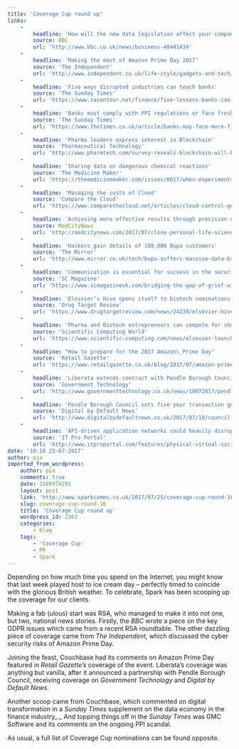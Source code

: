 ```yaml
---
title: 'Coverage Cup round up'
links:
    -
        headline: 'How will the new data legislation affect your company?'
        source: BBC
        url: 'http://www.bbc.co.uk/news/business-40441434'
    -
        headline: 'Making the most of Amazon Prime Day 2017'
        source: 'The Independent'
        url: 'http://www.independent.co.uk/life-style/gadgets-and-tech/news/amazon-prime-day-deals-2017-when-start-best-offers-a7827571.html'
    -
        headline: 'Five ways disrupted industries can teach banks'
        source: 'The Sunday Times'
        url: 'https://www.raconteur.net/finance/five-lessons-banks-can-learn-from-disrupted-industries'
    -
        headline: 'Banks must comply with PPI regulations or face fresh fines'
        source: 'The Sunday Times'
        url: 'https://www.thetimes.co.uk/article/banks-may-face-more-fines-over-ppi-mis-selling-066wbgrnj'
    -
        headline: 'Pharma leaders express interest in Blockchain'
        source: 'Pharmaceutical Technology'
        url: 'http://www.pharmtech.com/survey-reveals-blockchain-will-be-adopted-within-five-years'
    -
        headline: 'Sharing data on dangerous chemical reactions'
        source: 'The Medicine Maker'
        url: 'https://themedicinemaker.com/issues/0617/when-experiments-go-wrong/'
    -
        headline: 'Managing the costs of Cloud'
        source: 'Compare the Cloud'
        url: 'https://www.comparethecloud.net/articles/cloud-control-getting-a-grip-on-costs/'
    -
        headline: 'Achieving more effective results through precision medicine'
        source: MedCityNews
        url: 'http://medcitynews.com/2017/07/close-personal-life-science-industry-can-improve-outcomes-precision-medicine/?rf=1'
    -
        headline: 'Hackers gain details of 100,000 Bupa customers'
        source: 'The Mirror'
        url: 'http://www.mirror.co.uk/tech/bupa-suffers-massive-data-breach-10793166'
    -
        headline: 'Communication is essential for success in the security industry'
        source: 'SC Magazine'
        url: 'https://www.scmagazineuk.com/bridging-the-gap-of-grief-with-business-driven-security/article/670551/'
    -
        headline: 'Elesvier’s Hive opens itself to biotech nominations'
        source: 'Drug Target Review'
        url: 'https://www.drugtargetreview.com/news/24239/elsevier-hive-pharma-biotech-start-ups/'
    -
        headline: 'Pharma and Biotech entrepreneurs can compete for showcase in The Hive'
        source: 'Scientific Computing World'
        url: 'https://www.scientific-computing.com/news/elsevier-launches-showcase-pharma-and-biotech-startup-companies'
    -
        headline: "How to prepare for the 2017 Amazon\_Prime Day"
        source: 'Retail Gazette'
        url: 'https://www.retailgazette.co.uk/blog/2017/07/amazon-prime-day-mania-2017/'
    -
        headline: 'Liberata extends contract with Pendle Borough Council for £54m'
        source: 'Government Technology'
        url: 'http://www.governmenttechnology.co.uk/news/10072017/pendle-borough-council-signs-10-year-contract-liberata'
    -
        headline: 'Pendle Borough Council sets five year transaction goal'
        source: 'Digital by Default News'
        url: 'http://www.digitalbydefaultnews.co.uk/2017/07/10/council-sets-digital-transaction-target/'
    -
        headline: 'API-driven application networks could heavily disrupt the internet'
        source: 'IT Pro Portal'
        url: 'http://www.itproportal.com/features/physical-virtual-social-is-the-application-network-next/'
date: '10:18 25-07-2017'
author: pia
imported_from_wordpress:
    author: pia
    comments: true
    date: 1500974291
    layout: post
    link: 'http://www.sparkcomms.co.uk/2017/07/25/coverage-cup-round-16/'
    slug: coverage-cup-round-16
    title: 'Coverage Cup round up'
    wordpress_id: 2363
    categories:
        - Blog
    tags:
        - 'Coverage Cup'
        - PR
        - Spark
---
```


Depending on how much time you spend on the Internet, you might know that last week played host to ice cream day – perfectly timed to coincide with the glorious British weather. To celebrate, Spark has been scooping up the coverage for our clients.

Making a fab (ulous) start was RSA, who managed to make it into not one, but two, national news stories. Firstly, the _BBC_ wrote a piece on the key GDPR issues which came from a recent RSA roundtable. The other dazzling piece of coverage came from _The Independent_, which discussed the cyber security risks of Amazon Prime Day.

Joining the feast, Couchbase had its comments on Amazon Prime Day featured in _Retail Gazette’s_ coverage of the event. Liberata’s coverage was anything but vanilla, after it announced a partnership with Pendle Borough Council, receiving coverage on _Government Technology_ and _Digital by Default News_.

Another scoop came from Couchbase, which commented on digital transformation in a _Sunday Times_ supplement on the data economy in the finance industry_._ And topping things off in the _Sunday Times_ was GMC Software and its comments on the ongoing PPI scandal.

As usual, a full list of Coverage Cup nominations can be found opposite.
